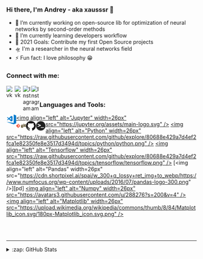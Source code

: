 ### Hi there, I'm Andrey - aka xausssr 👋

- 🔭 I’m currently working on open-source lib for optimization of neural networks by second-order methods
- 🌱 I’m currently learning developers workflow
- 🥅 2021 Goals: Contribute my first Open Source projects
- 🛸 I'm a researcher in the neural networks field
- ⚡ Fun fact: I love philosophy 😁

### Connect with me:

[<img align="left" alt="vk" width="22px" src="https://cdn.jsdelivr.net/npm/simple-icons@v3/icons/vk.svg" />][vk]
[<img align="left" alt="vk" width="22px" src="https://cdn.jsdelivr.net/npm/simple-icons@v3/icons/telegram.svg" />][telegram]
[<img align="left" alt="Instagram" width="22px" src="https://cdn.jsdelivr.net/npm/simple-icons@v3/icons/instagram.svg" />][instagram]
[<img align="left" alt="Instagram" width="22px" src="https://cdn.jsdelivr.net/npm/simple-icons@v3/icons/facebook.svg" />][facebook]


<br />

### Languages and Tools:

[<img align="left" alt="Visual Studio Code" width="26px" src="https://raw.githubusercontent.com/github/explore/80688e429a7d4ef2fca1e82350fe8e3517d3494d/topics/visual-studio-code/visual-studio-code.png" />][vs]
[<img align="left" alt="Jupyter" width=26px" src="https://jupyter.org/assets/main-logo.svg" />][jupyter]
[<img align="left" alt="Git" width="26px" src="https://raw.githubusercontent.com/github/explore/80688e429a7d4ef2fca1e82350fe8e3517d3494d/topics/git/git.png" />][git]
[<img align="left" alt="GitHub" width="26px" src="https://raw.githubusercontent.com/github/explore/78df643247d429f6cc873026c0622819ad797942/topics/github/github.png" />][github]
[<img align="left" alt="Terminal" width="26px" src="https://raw.githubusercontent.com/github/explore/80688e429a7d4ef2fca1e82350fe8e3517d3494d/topics/terminal/terminal.png" />][term]
[<img align="left" alt="Python" width=26px" src="https://raw.githubusercontent.com/github/explore/80688e429a7d4ef2fca1e82350fe8e3517d3494d/topics/python/python.png" />][python]
[<img align="left" alt="Tensorflow" width=26px" src="https://raw.githubusercontent.com/github/explore/80688e429a7d4ef2fca1e82350fe8e3517d3494d/topics/tensorflow/tensorflow.png" />][tf]
[<img align="left" alt="Pandas" width=26px" src="https://cdn.shortpixel.ai/spai/w_300+q_lossy+ret_img+to_webp/https://www.numfocus.org/wp-content/uploads/2016/07/pandas-logo-300.png" />][pd]
[<img align="left" alt="Numpy" width=26px" src="https://avatars3.githubusercontent.com/u/288276?s=200&v=4" />][np]
[<img align="left" alt="Matplotlib" width=26px" src="https://upload.wikimedia.org/wikipedia/commons/thumb/8/84/Matplotlib_icon.svg/180px-Matplotlib_icon.svg.png" />][plt]

<br />
<br />

---

<details>
  <summary>:zap: GitHub Stats</summary>

  <img align="left" alt="xausssr's GitHub Stats" src="https://github-readme-stats.codestackr.vercel.app/api?username=xausssr&show_icons=true&hide_border=false" />

</details>

[vk]: https://vk.com/id13686673
[instagram]: https://instagram.com/justffvrf
[telegram]: https://t.me/tolstykhaa
[facebook]: https://www.facebook.com/andrey.tolstyh.35

[vs]: https://code.visualstudio.com/
[jupyter]: https://jupyter.org/
[git]: https://git-scm.com/
[github]: https://github.com/
[python]: https://www.python.org/
[tf]: https://www.tensorflow.org/
[np]: https://numpy.org/
[plt]: https://matplotlib.org/
[term]: https://www.linux.org/
